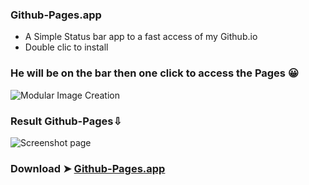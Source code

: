### Github-Pages.app
- A Simple Status bar app to a fast access of my Github.io
- Double clic to install
### He will be on the bar then one click to access the Pages 😀
![Modular Image Creation](https://i25.servimg.com/u/f25/18/50/18/69/captu517.png)
### Result Github-Pages⇩


![Screenshot page](https://user-images.githubusercontent.com/6248794/219677153-17e6a64a-1c00-4ccc-9ff9-8e930ce34352.png)


### Download ➤ [Github-Pages.app](https://github.com/chris1111/Github-Pages.app/releases/tag/V3)


